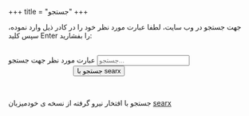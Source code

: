 +++
title = "جستجو"
+++

جهت جستجو در وب سایت، لطفا عبارت مورد نظر خود را در کادر ذیل وارد نموده، سپس کلید Enter را بفشارید:

<br/>

<div style="display: flex; align-items: center;">
    <div class="container">
        <div class="col-xs-12 col-sm-offset-1 col-sm-10 col-md-offset-2 col-md-8 col-lg-offset-2 col-lg-8">
            <form action="/search/blog" method="post">
                <div class="form-group">
                    <label for="searchInput">عبارت مورد نظر جهت جستجو</label>
                    <input class="form-control" id="searchInput" name="q" results="0" placeholder="جستجو..." data-_extension-text-contrast="" type="text">
                </div>
                <div style="text-align: center;">
                    <input class="btn btn-primary" type="submit" value="جستجو با searx">
                </div>
            </form>
        </div>
        <div class="clearfix"></div>
    </div>
</div>

<br />

جستجو با افتخار نیرو گرفته از نسخه ی خودمیزبان [searx](https://searx.me/)
